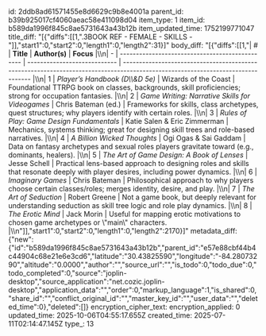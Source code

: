 id: 2ddb8ad61571455e8d6629c9b8e4001a
parent_id: b39b925017cf4060aeac58e411098d04
item_type: 1
item_id: b589da1996f845c8ae5731643a43b12b
item_updated_time: 1752199771047
title_diff: "[{\"diffs\":[[1,\".3BOOK REF -  FEMALE - SKILLS -\"]],\"start1\":0,\"start2\":0,\"length1\":0,\"length2\":31}]"
body_diff: "[{\"diffs\":[[1,\"| # | **Title**                                       | **Author(s)**                | **Focus**                                                                                                                       |\\\n| - | ----------------------------------------------- | ---------------------------- | ------------------------------------------------------------------------------------------------------------------------------- |\\\n| 1 | *Player’s Handbook (D\\\\&D 5e)*                   | Wizards of the Coast         | Foundational TTRPG book on classes, backgrounds, skill proficiencies; strong for occupation fantasies.                          |\\\n| 2 | *Game Writing: Narrative Skills for Videogames* | Chris Bateman (ed.)          | Frameworks for skills, class archetypes, quest structures; why players identify with certain roles.                             |\\\n| 3 | *Rules of Play: Game Design Fundamentals*       | Katie Salen & Eric Zimmerman | Mechanics, systems thinking; great for designing skill trees and role-based narratives.                                         |\\\n| 4 | *A Billion Wicked Thoughts*                     | Ogi Ogas & Sai Gaddam        | Data on fantasy archetypes and sexual roles players gravitate toward (e.g., dominants, healers).                                |\\\n| 5 | *The Art of Game Design: A Book of Lenses*      | Jesse Schell                 | Practical lens-based approach to designing roles and skills that resonate deeply with player desires, including power dynamics. |\\\n| 6 | *Imaginary Games*                               | Chris Bateman                | Philosophical approach to why players choose certain classes/roles; merges identity, desire, and play.                          |\\\n| 7 | *The Art of Seduction*                          | Robert Greene                | Not a game book, but deeply relevant for understanding seduction as skill tree logic and role play dynamics.                    |\\\n| 8 | *The Erotic Mind*                               | Jack Morin                   | Useful for mapping erotic motivations to chosen game archetypes or \\\"main\\\" characters.                                           |\\\n\"]],\"start1\":0,\"start2\":0,\"length1\":0,\"length2\":2170}]"
metadata_diff: {"new":{"id":"b589da1996f845c8ae5731643a43b12b","parent_id":"e57e88cbf44b4c44904c68e21e6e3cd6","latitude":"30.43825590","longitude":"-84.28073290","altitude":"0.0000","author":"","source_url":"","is_todo":0,"todo_due":0,"todo_completed":0,"source":"joplin-desktop","source_application":"net.cozic.joplin-desktop","application_data":"","order":0,"markup_language":1,"is_shared":0,"share_id":"","conflict_original_id":"","master_key_id":"","user_data":"","deleted_time":0},"deleted":[]}
encryption_cipher_text: 
encryption_applied: 0
updated_time: 2025-10-06T04:55:17.655Z
created_time: 2025-07-11T02:14:47.145Z
type_: 13